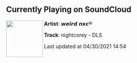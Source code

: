 ## Currently Playing on SoundCloud

[<img align="left" width="100" src="https://i1.sndcdn.com/artworks-0BhL1BzjSWfwg9Ts-8UMArQ-t500x500.jpg">](https://soundcloud.com/weirdnxc/nightcorey-dls)

**Artist**: 𝙬𝙚𝙞𝙧𝙙 𝙣𝙭𝙘® 

**Track**: nightcorey - DLS

Last updated at 04/30/2021 14:54
